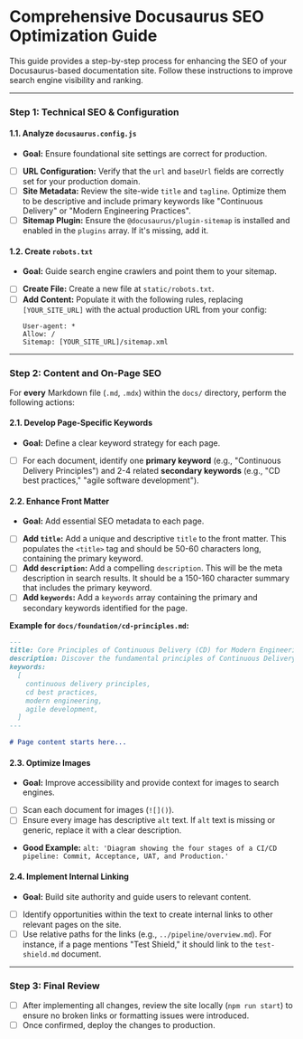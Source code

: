 # Comprehensive Docusaurus SEO Optimization Guide

This guide provides a step-by-step process for enhancing the SEO of your Docusaurus-based documentation site. Follow these instructions to improve search engine visibility and ranking.

---

### **Step 1: Technical SEO & Configuration**

#### 1.1. Analyze `docusaurus.config.js`

- **Goal:** Ensure foundational site settings are correct for production.
- [ ] **URL Configuration:** Verify that the `url` and `baseUrl` fields are correctly set for your production domain.
- [ ] **Site Metadata:** Review the site-wide `title` and `tagline`. Optimize them to be descriptive and include primary keywords like "Continuous Delivery" or "Modern Engineering Practices".
- [ ] **Sitemap Plugin:** Ensure the `@docusaurus/plugin-sitemap` is installed and enabled in the `plugins` array. If it's missing, add it.

#### 1.2. Create `robots.txt`

- **Goal:** Guide search engine crawlers and point them to your sitemap.
- [ ] **Create File:** Create a new file at `static/robots.txt`.
- [ ] **Add Content:** Populate it with the following rules, replacing `[YOUR_SITE_URL]` with the actual production URL from your config:
  ```
  User-agent: *
  Allow: /
  Sitemap: [YOUR_SITE_URL]/sitemap.xml
  ```

---

### **Step 2: Content and On-Page SEO**

For **every** Markdown file (`.md`, `.mdx`) within the `docs/` directory, perform the following actions:

#### 2.1. Develop Page-Specific Keywords

- **Goal:** Define a clear keyword strategy for each page.
- [ ] For each document, identify one **primary keyword** (e.g., "Continuous Delivery Principles") and 2-4 related **secondary keywords** (e.g., "CD best practices," "agile software development").

#### 2.2. Enhance Front Matter

- **Goal:** Add essential SEO metadata to each page.
- [ ] **Add `title`:** Add a unique and descriptive `title` to the front matter. This populates the `<title>` tag and should be 50-60 characters long, containing the primary keyword.
- [ ] **Add `description`:** Add a compelling `description`. This will be the meta description in search results. It should be a 150-160 character summary that includes the primary keyword.
- [ ] **Add `keywords`:** Add a `keywords` array containing the primary and secondary keywords identified for the page.

**Example for `docs/foundation/cd-principles.md`:**

```markdown
---
title: Core Principles of Continuous Delivery (CD) for Modern Engineering
description: Discover the fundamental principles of Continuous Delivery (CD) that enable engineering teams to deliver software faster and more reliably.
keywords:
  [
    continuous delivery principles,
    cd best practices,
    modern engineering,
    agile development,
  ]
---

# Page content starts here...
```

#### 2.3. Optimize Images

- **Goal:** Improve accessibility and provide context for images to search engines.
- [ ] Scan each document for images (`![]()`).
- [ ] Ensure every image has descriptive `alt` text. If `alt` text is missing or generic, replace it with a clear description.
- **Good Example:** `alt: 'Diagram showing the four stages of a CI/CD pipeline: Commit, Acceptance, UAT, and Production.'`

#### 2.4. Implement Internal Linking

- **Goal:** Build site authority and guide users to relevant content.
- [ ] Identify opportunities within the text to create internal links to other relevant pages on the site.
- [ ] Use relative paths for the links (e.g., `../pipeline/overview.md`). For instance, if a page mentions "Test Shield," it should link to the `test-shield.md` document.

---

### **Step 3: Final Review**

- [ ] After implementing all changes, review the site locally (`npm run start`) to ensure no broken links or formatting issues were introduced.
- [ ] Once confirmed, deploy the changes to production.

